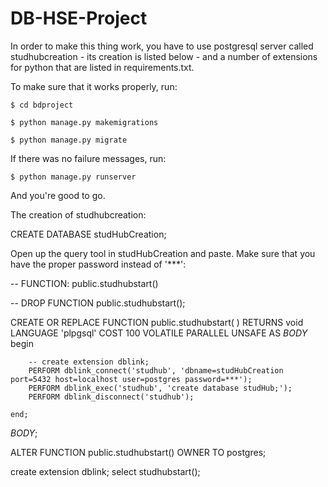 # DB-HSE-Project
In order to make this thing work, you have to use postgresql server called studhubcreation - its creation is listed below - and a number of extensions for python that
are listed in requirements.txt.

To make sure that it works properly, run:
```
$ cd bdproject

$ python manage.py makemigrations

$ python manage.py migrate
```
If there was no failure messages, run:
```
$ python manage.py runserver
```
And you're good to go.


The creation of studhubcreation:

CREATE DATABASE studHubCreation;

Open up the query tool in studHubCreation and paste. Make sure that you have the proper password instead of '***':

-- FUNCTION: public.studhubstart()

-- DROP FUNCTION public.studhubstart();

CREATE OR REPLACE FUNCTION public.studhubstart(
	)
    RETURNS void
    LANGUAGE 'plpgsql'
    COST 100
    VOLATILE PARALLEL UNSAFE
AS $BODY$
	begin
	
		-- create extension dblink;
		PERFORM dblink_connect('studhub', 'dbname=studHubCreation port=5432 host=localhost user=postgres password=***');
		PERFORM dblink_exec('studhub', 'create database studHub;');
		PERFORM dblink_disconnect('studhub');
		
	end;
	
$BODY$;

ALTER FUNCTION public.studhubstart()
    OWNER TO postgres;
    
create extension dblink;
select studhubstart();
